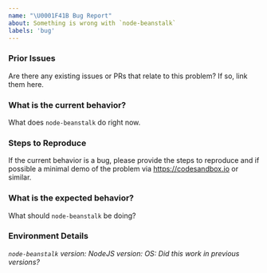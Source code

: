 ```yaml
---
name: "\U0001F41B Bug Report"
about: Something is wrong with `node-beanstalk`
labels: 'bug'
---
```


<!--
Thank you for contributing to open source!

Think you found a bug?
======================
The best bug report is a failing test in the repository as a pull request. Otherwise, please use the template below.
-->

### Prior Issues

Are there any existing issues or PRs that relate to this problem? If so, link them here.

### What is the current behavior?

What does `node-beanstalk` do right now.

### Steps to Reproduce

If the current behavior is a bug, please provide the steps to reproduce and if possible a minimal demo of the problem via https://codesandbox.io or similar.

### What is the expected behavior?

What should `node-beanstalk` be doing?

### Environment Details

_`node-beanstalk` version:_
_NodeJS version:_
_OS:_ 
_Did this work in previous versions?_
